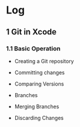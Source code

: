 # Log

## 1 Git in Xcode

### 1.1 Basic Operation

* Creating a Git repository

* Committing changes

* Comparing Versions

* Branches

* Merging Branches

* Discarding Changes

  ​

